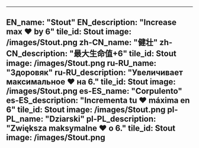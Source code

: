 ---

EN_name: "Stout"
EN_description: "Increase max ❤️ by 6"
tile_id: Stout
image: /images/Stout.png
zh-CN_name: "健壮"
zh-CN_description: "最大生命值+6"
tile_id: Stout
image: /images/Stout.png
ru-RU_name: "Здоровяк"
ru-RU_description: "Увеличивает максимальное ❤️ на 6."
tile_id: Stout
image: /images/Stout.png
es-ES_name: "Corpulento"
es-ES_description: "Incrementa tu ❤️ máxima en 6"
tile_id: Stout
image: /images/Stout.png
pl-PL_name: "Dziarski"
pl-PL_description: "Zwiększa maksymalne ❤️ o 6."
tile_id: Stout
image: /images/Stout.png
---